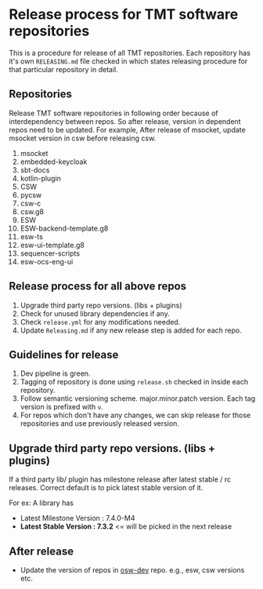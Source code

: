# Release process for TMT software repositories

This is a procedure for release of all TMT repositories. Each repository has it's own `RELEASING.md` file checked in
which states releasing procedure for that particular repository in detail.

## Repositories

Release TMT software repositories in following order because of interdependency between repos. So after
release, version in dependent repos need to be updated.
For example,
After release of msocket, update msocket version in csw before releasing csw.

1. msocket
1. embedded-keycloak
1. sbt-docs
1. kotlin-plugin
1. CSW
1. pycsw
1. csw-c
1. csw.g8
1. ESW
1. ESW-backend-template.g8
1. esw-ts
1. esw-ui-template.g8
1. sequencer-scripts
1. esw-ocs-eng-ui

## Release process for all above repos

1. Upgrade third party repo versions. (libs + plugins)
1. Check for unused library dependencies if any.
1. Check `release.yml` for any modifications needed.
1. Update `Releasing.md` if any new release step is added for each repo.

## Guidelines for release

1. Dev pipeline is green.
1. Tagging of repository is done using `release.sh` checked in inside each repository.
1. Follow semantic versioning scheme. major.minor.patch version. Each tag version is prefixed with `v`.
1. For repos which don't have any changes, we can skip release for those repositories and use previously released version.

## Upgrade third party repo versions. (libs + plugins)

If a third party lib/ plugin has milestone release after latest stable / rc releases. Correct default is to pick latest stable version of it.

For ex: A library has

- Latest Milestone Version : 7.4.0-M4
- **Latest Stable Version : 7.3.2**       <= will be picked in the next release

## After release 

- Update the version of repos in [osw-dev](https://github.com/tmtsoftware/osw-dev) repo. e.g., esw, csw versions etc.

